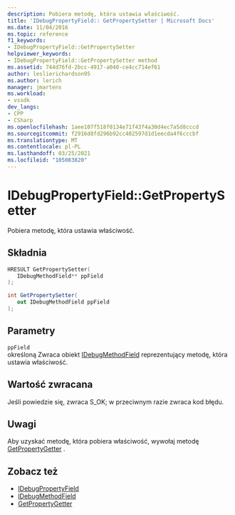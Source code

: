 ```yaml
---
description: Pobiera metodę, która ustawia właściwość.
title: 'IDebugPropertyField:: GetPropertySetter | Microsoft Docs'
ms.date: 11/04/2016
ms.topic: reference
f1_keywords:
- IDebugPropertyField::GetPropertySetter
helpviewer_keywords:
- IDebugPropertyField::GetPropertySetter method
ms.assetid: 744d76fd-2bcc-4917-a040-ce4cc714ef61
author: leslierichardson95
ms.author: lerich
manager: jmartens
ms.workload:
- vssdk
dev_langs:
- CPP
- CSharp
ms.openlocfilehash: 1aee107f518f0134e71f43f4a30d4ec7a5d8cccd
ms.sourcegitcommit: f2916d8fd296b92cc402597d1d1eecda4f6cccbf
ms.translationtype: MT
ms.contentlocale: pl-PL
ms.lasthandoff: 03/25/2021
ms.locfileid: "105083820"
---
```

# <a name="idebugpropertyfieldgetpropertysetter"></a>IDebugPropertyField::GetPropertySetter
Pobiera metodę, która ustawia właściwość.

## <a name="syntax"></a>Składnia

```cpp
HRESULT GetPropertySetter( 
   IDebugMethodField** ppField
);
```

```csharp
int GetPropertySetter(
   out IDebugMethodField ppField
);
```

## <a name="parameters"></a>Parametry
`ppField`\
określoną Zwraca obiekt [IDebugMethodField](../../../extensibility/debugger/reference/idebugmethodfield.md) reprezentujący metodę, która ustawia właściwość.

## <a name="return-value"></a>Wartość zwracana
 Jeśli powiedzie się, zwraca S_OK; w przeciwnym razie zwraca kod błędu.

## <a name="remarks"></a>Uwagi
 Aby uzyskać metodę, która pobiera właściwość, wywołaj metodę [GetPropertyGetter](../../../extensibility/debugger/reference/idebugpropertyfield-getpropertygetter.md) .

## <a name="see-also"></a>Zobacz też
- [IDebugPropertyField](../../../extensibility/debugger/reference/idebugpropertyfield.md)
- [IDebugMethodField](../../../extensibility/debugger/reference/idebugmethodfield.md)
- [GetPropertyGetter](../../../extensibility/debugger/reference/idebugpropertyfield-getpropertygetter.md)
